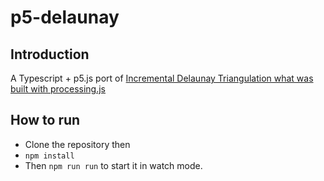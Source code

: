 # p5-delaunay

## Introduction
A Typescript + p5.js port of [Incremental Delaunay Triangulation what was built with processing.js](https://github.com/whyi/Delaunay)

## How to run
- Clone the repository then
- ```npm install```
- Then  ```npm run run``` to start it in watch mode.